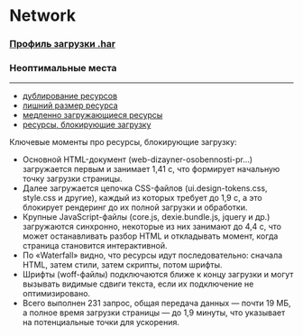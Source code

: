 # Network

### [Профиль загрузки .har](./network.har)

### Неоптимальные места

---

- [дублирование ресурсов](./Дублирование%20ресурсов/)
- [лишний размер ресурса](./Лишний%20размер%20ресурса/)
- [медленно загружающиеся ресурсы](./Медленно%20загружающиеся%20ресурсы.png)
- [ресурсы, блокирующие загрузку](./Ресурсы,%20блокирующие%20загрузку.png)

Ключевые моменты про ресурсы, блокирующие загрузку:
- Основной HTML-документ (web-dizayner-osobennosti-pr...) загружается первым и занимает 1,41 с, что формирует начальную точку загрузки страницы.
- Далее загружается цепочка CSS-файлов (ui.design-tokens.css, style.css и другие), каждый из которых требует до 1,9 с, а это блокирует рендеринг до их полной загрузки и обработки.
- Крупные JavaScript-файлы (core.js, dexie.bundle.js, jquery и др.) загружаются синхронно, некоторые из них занимают до 4,4 с, что может останавливать разбор HTML и откладывать момент, когда страница становится интерактивной.
- По «Waterfall» видно, что ресурсы идут последовательно: сначала HTML, затем стили, затем скрипты, потом шрифты.
- Шрифты (woff-файлы) подключаются ближе к концу загрузки и могут вызывать видимые сдвиги текста, если их подключение не оптимизировано.
- Всего выполнен 231 запрос, общая передача данных — почти 19 МБ, а полное время загрузки страницы — до 1,9 минуты, что указывает на потенциальные точки для ускорения.
